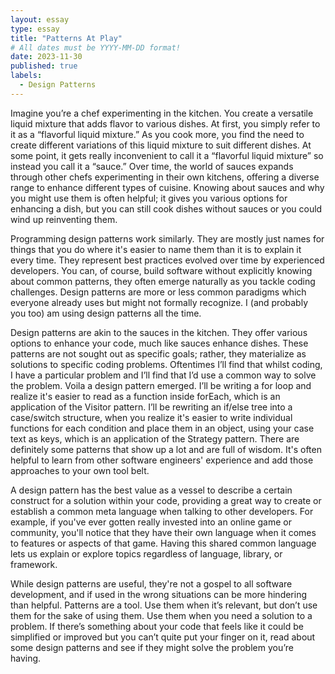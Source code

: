```yaml
---
layout: essay
type: essay
title: "Patterns At Play"
# All dates must be YYYY-MM-DD format!
date: 2023-11-30
published: true
labels:
  - Design Patterns
---
```


Imagine you’re a chef experimenting in the kitchen. You create a versatile liquid mixture that adds flavor to various dishes. At first, you simply refer to it as a “flavorful liquid mixture.” As you cook more, you find the need to create different variations of this liquid mixture to suit different dishes. At some point, it gets really inconvenient to call it a “flavorful liquid mixture” so instead you call it a “sauce.” Over time, the world of sauces expands through other chefs experimenting in their own kitchens, offering a diverse range to enhance different types of cuisine. Knowing about sauces and why you might use them is often helpful; it gives you various options for enhancing a dish, but you can still cook dishes without sauces or you could wind up reinventing them.

Programming design patterns work similarly. They are mostly just names for things that you do where it's easier to name them than it is to explain it every time. They represent best practices evolved over time by experienced developers. You can, of course, build software without explicitly knowing about common patterns, they often emerge naturally as you tackle coding challenges. Design patterns are more or less common paradigms which everyone already uses but might not formally recognize. I (and probably you too) am using design patterns all the time. 
 
Design patterns are akin to the sauces in the kitchen. They offer various options to enhance your code, much like sauces enhance dishes. These patterns are not sought out as specific goals; rather, they materialize as solutions to specific coding problems. Oftentimes I’ll find that whilst coding, I have a particular problem and I’ll find that I’d use a common way to solve the problem. Voila a design pattern emerged. I’ll be writing a for loop and realize it's easier to read as a function inside forEach, which is an application of the Visitor pattern. I’ll be rewriting an if/else tree into a case/switch structure, when you realize it's easier to write individual functions for each condition and place them in an object, using your case text as keys, which is an application of the Strategy pattern. There are definitely some patterns that show up a lot and are full of wisdom. It's often helpful to learn from other software engineers' experience and add those approaches to your own tool belt. 

A design pattern has the best value as a vessel to describe a certain construct for a solution within your code, providing a great way to create or establish a common meta language when talking to other developers. For example, if you've ever gotten really invested into an online game or community, you'll notice that they have their own language when it comes to features or aspects of that game. Having this shared common language lets us explain or explore topics regardless of language, library, or framework.

While design patterns are useful, they're not a gospel to all software development, and if used in the wrong situations can be more hindering than helpful. Patterns are a tool. Use them when it’s relevant, but don’t use them for the sake of using them. Use them when you need a solution to a problem. If there’s something about your code that feels like it could be simplified or improved but you can’t quite put your finger on it, read about some design patterns and see if they might solve the problem you’re having.
